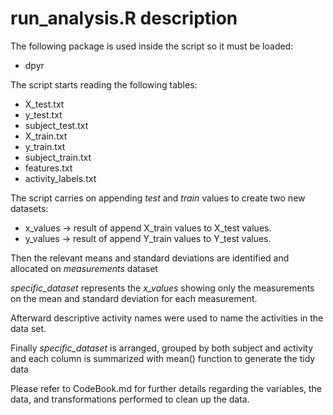 # run_analysis.R description

The following package is used inside the script so it must be loaded:
- dpyr

The script starts reading the following tables:
- X_test.txt
- y_test.txt
- subject_test.txt
- X_train.txt
- y_train.txt
- subject_train.txt
- features.txt
- activity_labels.txt

The script carries on appending *test* and *train* values to create two new datasets:
- x_values -> result of append X_train values to X_test values.
- y_values -> result of append Y_train values to Y_test values.

Then the relevant means and standard deviations are identified and allocated on *measurements* dataset

*specific_dataset* represents the *x_values* showing only the measurements on the mean and standard deviation for each measurement.

Afterward descriptive activity names were used to name the activities in the data set.

Finally *specific_dataset* is arranged, grouped by both subject and activity and each column is summarized with mean() function to generate the tidy data 

Please refer to CodeBook.md for further details regarding the variables, the data, and transformations performed to clean up the data.
